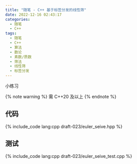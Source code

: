 ```yaml
---
title: "随笔 - C++ 基于标签分发的线性筛"
date: 2022-12-16 02:43:17
categories:
  - 随笔
  - C++
tags:
  - 随笔
  - C++
  - 算法
  - 数论
  - 素数/质数
  - 筛法
  - 线性筛
  - 标签分发
---
```


小练习

{% note warning %}
需 C++20 及以上
{% endnote %}

<!-- more -->

## 代码

{% include_code lang:cpp draft-023/euler_seive.hpp %}

## 测试

{% include_code lang:cpp draft-023/euler_seive_test.cpp %}
